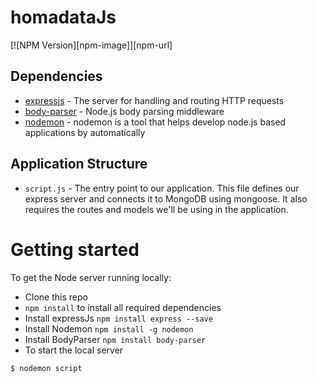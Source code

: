 # homadataJs
[![NPM Version][npm-image]][npm-url]

## Dependencies

- [expressjs](https://github.com/expressjs/express) - The server for handling and routing HTTP requests
- [body-parser](https://github.com/expressjs/body-parser) - Node.js body parsing middleware
- [nodemon](https://www.npmjs.com/package/nodemon) - nodemon is a tool that helps develop node.js based applications by automatically 

## Application Structure

- `script.js` - The entry point to our application. This file defines our express server and connects it to MongoDB using mongoose. It also requires the routes and models we'll be using in the application.


# Getting started

To get the Node server running locally:

- Clone this repo
- `npm install` to install all required dependencies
- Install expressJs `npm install express --save`
- Install Nodemon `npm install -g nodemon`
- Install BodyParser `npm install body-parser`
- To start the local server
```bash
$ nodemon script
```
